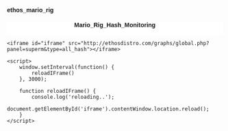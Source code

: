 # ethos_mario_rig
<!DOCTYPE html>
<html>
<head>
    <link rel="shortcut icon" href="favicon.png" type="image/x-icon" />
    <title>Chat</title>
    <style>
        body {
            margin: 0px;
        }
        h1 {
            font-family: arial;
            font-size: 100%;
        }
        iframe {
            width: 1366px;
            height: 768px;
        }
        div.top {
            background-color: white;
            height: 30px;
            width: 100%;
        }
    </style>
</head>
<body>
    <div class="top">
        <center><h1>Mario_Rig_Hash_Monitoring</h1></center>
    </div>

    <iframe id="iframe" src="http://ethosdistro.com/graphs/global.php?panel=superm&type=all_hash"></iframe>

    <script>
        window.setInterval(function() {
            reloadIFrame()
        }, 3000);

        function reloadIFrame() {
            console.log('reloading..');
            document.getElementById('iframe').contentWindow.location.reload();
        }
    </script>
</body>
</html>
